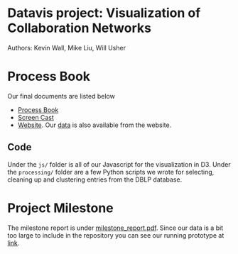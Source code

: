 # Datavis project: Visualization of Collaboration Networks

Authors: Kevin Wall, Mike Liu, Will Usher

# Process Book

Our final documents are listed below

- [Process Book](process_book.pdf)
- [Screen Cast](https://www.youtube.com/watch?v=7FwZnQP6sYk&feature=youtu.be)
- [Website](http://sci.utah.edu/~mliu/finalproject/). Our [data](http://sci.utah.edu/~mliu/finalproject/data_all/)
is also available from the website.

## Code

Under the `js/` folder is all of our Javascript for the visualization in D3. Under the `processing/` folder
are a few Python scripts we wrote for selecting, cleaning up and clustering entries from the DBLP database.

# Project Milestone

The milestone report is under [milestone\_report.pdf](milestone_report.pdf). Since our data is a bit too
large to include in the repository you can see our running prototype at [link](http://www.sci.utah.edu/~mliu/datavis/).

